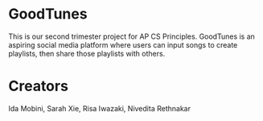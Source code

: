 # GoodTunes
This is our second trimester project for AP CS Principles. GoodTunes is an aspiring social media platform where users can input songs to create playlists, then share those playlists with others. 

# Creators
Ida Mobini, Sarah Xie, Risa Iwazaki, Nivedita Rethnakar 
